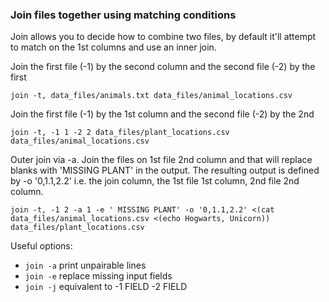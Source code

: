 ### Join files together using matching conditions

Join allows you to decide how to combine two files, by default it'll attempt to match on the 1st columns and use an inner join.

Join the first file (-1) by the second column and the second file (-2) by the first
```
join -t, data_files/animals.txt data_files/animal_locations.csv
```

Join the first file (-1) by the 1st column and the second file (-2) by the 2nd
```
join -t, -1 1 -2 2 data_files/plant_locations.csv data_files/animal_locations.csv
```

Outer join via -a. Join the files on 1st file 2nd column and that will replace blanks with 'MISSING PLANT' in the output. The resulting output is defined by -o '0,1.1,2.2' i.e. the join column, the 1st file 1st column, 2nd file 2nd column.
```
join -t, -1 2 -a 1 -e ' MISSING PLANT' -o '0,1.1,2.2' <(cat data_files/animal_locations.csv <(echo Hogwarts, Unicorn)) data_files/plant_locations.csv
```

Useful options:
+ `join -a` print unpairable lines
+ `join -e` replace missing input fields
+ `join -j` equivalent to -1 FIELD -2 FIELD
